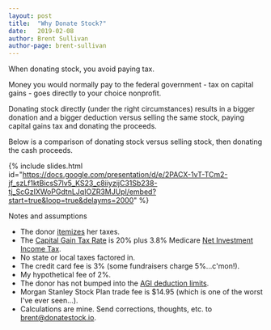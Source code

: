```yaml
---
layout: post
title:  "Why Donate Stock?"
date:   2019-02-08
author: Brent Sullivan
author-page: brent-sullivan
---
```


When donating stock, you avoid paying tax.

Money you would normally pay to the federal government - tax on capital gains - goes directly to your choice nonprofit.

Donating stock directly (under the right circumstances) results in a bigger donation and a bigger deduction versus selling the same stock, paying capital gains tax and donating the proceeds.

Below is a comparison of donating stock versus selling stock, then donating the cash proceeds.

{% include slides.html id="https://docs.google.com/presentation/d/e/2PACX-1vT-TCm2-jf_szLf1ktBicsS7lv5_KS23_c8iiyzijC31Sb238-tj_ScGzIXWoPGdtnLJqIOZR3MJUpl/embed?start=true&loop=true&delayms=2000" %}

Notes and assumptions
+ The donor [itemizes](https://www.irs.gov/taxtopics/tc501) her taxes.
+ The [Capital Gain Tax Rate](https://www.irs.gov/taxtopics/tc409) is 20% plus 3.8% Medicare [Net Investment Income Tax](https://www.irs.gov/newsroom/questions-and-answers-on-the-net-investment-income-tax).
+ No state or local taxes factored in.
+ The credit card fee is 3% (some fundraisers charge 5%...c'mon!).
+ My hypothetical fee of 2%.
+ The donor has not bumped into the [AGI deduction limits](https://www.irs.gov/charities-non-profits/charitable-organizations/charitable-contribution-deductions).
+ Morgan Stanley Stock Plan trade fee is $14.95 (which is one of the worst I've ever seen...).
+ Calculations are mine. Send corrections, thoughts, etc. to <brent@donatestock.io>.